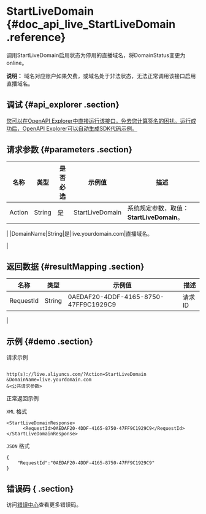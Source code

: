 # StartLiveDomain {#doc_api_live_StartLiveDomain .reference}

调用StartLiveDomain启用状态为停用的直播域名，将DomainStatus变更为online。

**说明：** 域名对应账户如果欠费，或域名处于非法状态，无法正常调用该接口启用直播域名。

## 调试 {#api_explorer .section}

[您可以在OpenAPI Explorer中直接运行该接口，免去您计算签名的困扰。运行成功后，OpenAPI Explorer可以自动生成SDK代码示例。](https://api.aliyun.com/#product=live&api=StartLiveDomain&type=RPC&version=2016-11-01)

## 请求参数 {#parameters .section}

|名称|类型|是否必选|示例值|描述|
|--|--|----|---|--|
|Action|String|是|StartLiveDomain|系统规定参数，取值：**StartLiveDomain**。

 |
|DomainName|String|是|live.yourdomain.com|直播域名。

 |

## 返回数据 {#resultMapping .section}

|名称|类型|示例值|描述|
|--|--|---|--|
|RequestId|String|0AEDAF20-4DDF-4165-8750-47FF9C1929C9|请求ID

 |

## 示例 {#demo .section}

请求示例

``` {#request_demo}

http(s)://live.aliyuncs.com/?Action=StartLiveDomain
&DomainName=live.yourdomain.com
&<公共请求参数>

```

正常返回示例

`XML` 格式

``` {#xml_return_success_demo}
<StartLiveDomainResponse>
	  <RequestId>0AEDAF20-4DDF-4165-8750-47FF9C1929C9</RequestId>
</StartLiveDomainResponse>
```

`JSON` 格式

``` {#json_return_success_demo}
{
	"RequestId":"0AEDAF20-4DDF-4165-8750-47FF9C1929C9"
}
```

## 错误码 { .section}

访问[错误中心](https://error-center.aliyun.com/status/product/live)查看更多错误码。

